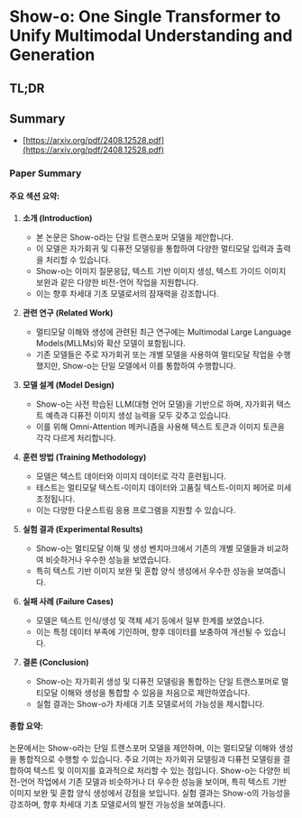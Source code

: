 # Show-o: One Single Transformer to Unify Multimodal Understanding and Generation
## TL;DR
## Summary
- [https://arxiv.org/pdf/2408.12528.pdf](https://arxiv.org/pdf/2408.12528.pdf)

### Paper Summary

#### 주요 섹션 요약:

1. **소개 (Introduction)**
    - 본 논문은 Show-o라는 단일 트랜스포머 모델을 제안합니다.
    - 이 모델은 자가회귀 및 디퓨전 모델링을 통합하여 다양한 멀티모달 입력과 출력을 처리할 수 있습니다.
    - Show-o는 이미지 질문응답, 텍스트 기반 이미지 생성, 텍스트 가이드 이미지 보완과 같은 다양한 비전-언어 작업을 지원합니다.
    - 이는 향후 차세대 기초 모델로서의 잠재력을 강조합니다.

2. **관련 연구 (Related Work)**
    - 멀티모달 이해와 생성에 관련된 최근 연구에는 Multimodal Large Language Models(MLLMs)와 확산 모델이 포함됩니다.
    - 기존 모델들은 주로 자가회귀 또는 개별 모델을 사용하여 멀티모달 작업을 수행했지만, Show-o는 단일 모델에서 이를 통합하여 수행합니다.

3. **모델 설계 (Model Design)**
    - Show-o는 사전 학습된 LLM(대형 언어 모델)을 기반으로 하며, 자가회귀 텍스트 예측과 디퓨전 이미지 생성 능력을 모두 갖추고 있습니다.
    - 이를 위해 Omni-Attention 메커니즘을 사용해 텍스트 토큰과 이미지 토큰을 각각 다르게 처리합니다.

4. **훈련 방법 (Training Methodology)**
    - 모델은 텍스트 데이터와 이미지 데이터로 각각 훈련됩니다. 
    - 테스트는 멀티모달 텍스트-이미지 데이터와 고품질 텍스트-이미지 페어로 미세 조정됩니다.
    - 이는 다양한 다운스트림 응용 프로그램을 지원할 수 있습니다.

5. **실험 결과 (Experimental Results)**
    - Show-o는 멀티모달 이해 및 생성 벤치마크에서 기존의 개별 모델들과 비교하여 비슷하거나 우수한 성능을 보였습니다.
    - 특히 텍스트 기반 이미지 보완 및 혼합 양식 생성에서 우수한 성능을 보여줍니다.

6. **실패 사례 (Failure Cases)**
    - 모델은 텍스트 인식/생성 및 객체 세기 등에서 일부 한계를 보였습니다.
    - 이는 특정 데이터 부족에 기인하며, 향후 데이터를 보충하여 개선될 수 있습니다.

7. **결론 (Conclusion)**
    - Show-o는 자가회귀 생성 및 디퓨전 모델링을 통합하는 단일 트랜스포머로 멀티모달 이해와 생성을 통합할 수 있음을 처음으로 제안하였습니다.
    - 실험 결과는 Show-o가 차세대 기초 모델로서의 가능성을 제시합니다.

#### 종합 요약:

논문에서는 Show-o라는 단일 트랜스포머 모델을 제안하며, 이는 멀티모달 이해와 생성을 통합적으로 수행할 수 있습니다. 주요 기여는 자가회귀 모델링과 디퓨전 모델링을 결합하여 텍스트 및 이미지를 효과적으로 처리할 수 있는 점입니다. Show-o는 다양한 비전-언어 작업에서 기존 모델과 비슷하거나 더 우수한 성능을 보이며, 특히 텍스트 기반 이미지 보완 및 혼합 양식 생성에서 강점을 보입니다. 실험 결과는 Show-o의 가능성을 강조하며, 향후 차세대 기초 모델로서의 발전 가능성을 보여줍니다.